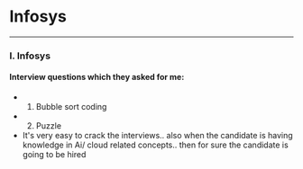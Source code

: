 # Infosys
---

### I. Infosys
#### Interview questions which they asked for me:
- 1. Bubble sort coding 
- 2. Puzzle
- It's very easy to crack the interviews.. also when the candidate is having knowledge in Ai/ cloud related concepts.. then for sure the candidate is going to be hired
